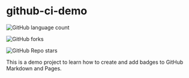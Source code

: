 # github-ci-demo

![GitHub language count](https://img.shields.io/github/languages/count/PAyush15/github-ci-demo)

![GitHub forks](https://img.shields.io/github/forks/PAyush15/github-ci-demo)

![GitHub Repo stars](https://img.shields.io/github/stars/PAyush15/github-ci-demo)

This is a demo project to learn how to create and add badges to GitHub Markdown and Pages.
